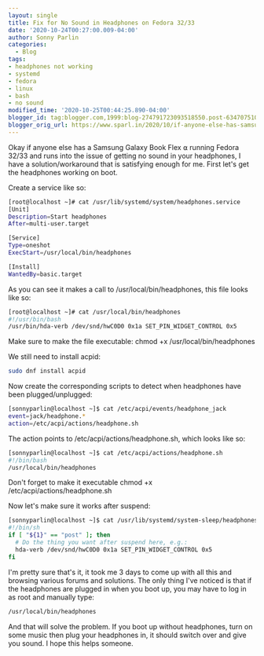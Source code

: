 ```yaml
---
layout: single
title: Fix for No Sound in Headphones on Fedora 32/33
date: '2020-10-24T00:27:00.009-04:00'
author: Sonny Parlin
categories:
  - Blog
tags:
- headphones not working
- systemd
- fedora
- linux
- bash
- no sound
modified_time: '2020-10-25T00:44:25.890-04:00'
blogger_id: tag:blogger.com,1999:blog-274791723093518550.post-634707510706044153
blogger_orig_url: https://www.sparl.in/2020/10/if-anyone-else-has-samsung-galaxy-book.html
---
```


<p>Okay if anyone else has a Samsung Galaxy Book Flex ⍺ running Fedora 32/33 and runs into the issue of getting no sound in your headphones, I have a solution/workaround that is satisfying enough for me. First let's get the headphones working on boot.</p> <p>Create a service like so:</p>

```bash
[root@localhost ~]# cat /usr/lib/systemd/system/headphones.service
[Unit]
Description=Start headphones
After=multi-user.target

[Service]
Type=oneshot
ExecStart=/usr/local/bin/headphones

[Install]
WantedBy=basic.target
```

As you can see it makes a call to /usr/local/bin/headphones, this file looks like so:

```bash   
[root@localhost ~]# cat /usr/local/bin/headphones
#!/usr/bin/bash
/usr/bin/hda-verb /dev/snd/hwC0D0 0x1a SET_PIN_WIDGET_CONTROL 0x5
```

Make sure to make the file executable: chmod +x /usr/local/bin/headphones

We still need to install acpid:

```bash
sudo dnf install acpid
```

Now create the corresponding scripts to detect when headphones have been plugged/unplugged:

```bash    
[sonnyparlin@localhost ~]$ cat /etc/acpi/events/headphone_jack
event=jack/headphone.*
action=/etc/acpi/actions/headphone.sh
```

The action points to /etc/acpi/actions/headphone.sh, which looks like so:

```bash
[sonnyparlin@localhost ~]$ cat /etc/acpi/actions/headphone.sh
#!/bin/bash
/usr/local/bin/headphones
```

Don't forget to make it executable chmod +x /etc/acpi/actions/headphone.sh

Now let's make sure it works after suspend:

```bash    
[sonnyparlin@localhost ~]$ cat /usr/lib/systemd/system-sleep/headphones.sh
#!/bin/sh
if [ "${1}" == "post" ]; then
  # Do the thing you want after suspend here, e.g.:
  hda-verb /dev/snd/hwC0D0 0x1a SET_PIN_WIDGET_CONTROL 0x5
fi
```

I'm pretty sure that's it, it took me 3 days to come up with all this and browsing various forums and solutions. The only thing I've noticed is that if the headphones are plugged in when you boot up, you may have to log in as root and manually type:

```bash
/usr/local/bin/headphones
```
And that will solve the problem. If you boot up without headphones, turn on some music then plug your headphones in, it should switch over and give you sound. I hope this helps someone.
